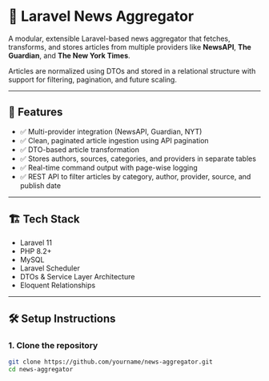 # 📰 Laravel News Aggregator

A modular, extensible Laravel-based news aggregator that fetches, transforms, and stores articles from multiple providers like **NewsAPI**, **The Guardian**, and **The New York Times**.

Articles are normalized using DTOs and stored in a relational structure with support for filtering, pagination, and future scaling.

---

## 🚀 Features

- ✅ Multi-provider integration (NewsAPI, Guardian, NYT)
- ✅ Clean, paginated article ingestion using API pagination
- ✅ DTO-based article transformation
- ✅ Stores authors, sources, categories, and providers in separate tables
- ✅ Real-time command output with page-wise logging
- ✅ REST API to filter articles by category, author, provider, source, and publish date

---

## 🏗️ Tech Stack

- Laravel 11
- PHP 8.2+
- MySQL
- Laravel Scheduler
- DTOs & Service Layer Architecture
- Eloquent Relationships

---

## 🛠️ Setup Instructions

### 1. Clone the repository

```bash
git clone https://github.com/yourname/news-aggregator.git
cd news-aggregator
